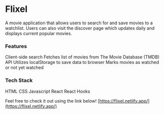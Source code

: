 # Flixel

A movie application that allows users to search for and save movies to a watchlist. Users can also visit the discover page which updates daily and displays current popular movies.

### Features

Client-side search
Fetches list of movies from The Movie Database (TMDB) API
Utilizes localStorage to save data to browser
Marks movies as watched or not yet watched

### Tech Stack

HTML
CSS
Javascript
React
React Hooks

Feel free to check it out using the link below!
[https://flixel.netlify.app/](https://flixel.netlify.app/)

